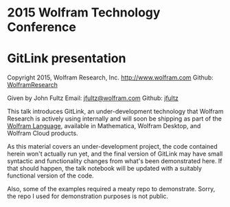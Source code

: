 
2015 Wolfram Technology Conference
==================================
GitLink presentation
====================
Copyright 2015, Wolfram Research, Inc.
http://www.wolfram.com
Github: [WolframResearch](https://github.com/WolframResearch)

Given by John Fultz
Email: jfultz@wolfram.com
Github: [jfultz](https://github.com/jfultz)

This talk introduces GitLink, an under-development technology that Wolfram Research is actively using internally and will soon be shipping as part of the [Wolfram Language](https://www.wolfram.com/language/), available in Mathematica, Wolfram Desktop, and Wolfram Cloud products.

As this material covers an under-development project, the code contained herein won't actually run yet, and the final version of GitLink may have small syntactic and functionality changes from what's been demonstrated here.  If that should happen, the talk notebook will be updated with a suitably functional version of the code.

Also, some of the examples required a meaty repo to demonstrate.  Sorry, the repo I used for
demonstration purposes is not public.
